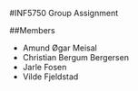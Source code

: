 #INF5750 Group Assignment

##Members
* Amund Øgar Meisal
* Christian Bergum Bergersen
* Jarle Fosen
* Vilde Fjeldstad
